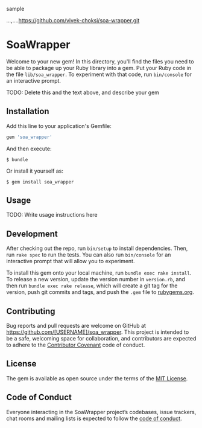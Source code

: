 sample 


...,....https://github.com/vivek-choksi/soa-wrapper.git


# SoaWrapper

Welcome to your new gem! In this directory, you'll find the files you need to be able to package up your Ruby library into a gem. Put your Ruby code in the file `lib/soa_wrapper`. To experiment with that code, run `bin/console` for an interactive prompt.

TODO: Delete this and the text above, and describe your gem

## Installation

Add this line to your application's Gemfile:

```ruby
gem 'soa_wrapper'
```

And then execute:

    $ bundle

Or install it yourself as:

    $ gem install soa_wrapper

## Usage

TODO: Write usage instructions here

## Development

After checking out the repo, run `bin/setup` to install dependencies. Then, run `rake spec` to run the tests. You can also run `bin/console` for an interactive prompt that will allow you to experiment.

To install this gem onto your local machine, run `bundle exec rake install`. To release a new version, update the version number in `version.rb`, and then run `bundle exec rake release`, which will create a git tag for the version, push git commits and tags, and push the `.gem` file to [rubygems.org](https://rubygems.org).

## Contributing

Bug reports and pull requests are welcome on GitHub at https://github.com/[USERNAME]/soa_wrapper. This project is intended to be a safe, welcoming space for collaboration, and contributors are expected to adhere to the [Contributor Covenant](http://contributor-covenant.org) code of conduct.

## License

The gem is available as open source under the terms of the [MIT License](https://opensource.org/licenses/MIT).

## Code of Conduct

Everyone interacting in the SoaWrapper project’s codebases, issue trackers, chat rooms and mailing lists is expected to follow the [code of conduct](https://github.com/[USERNAME]/soa_wrapper/blob/master/CODE_OF_CONDUCT.md).

